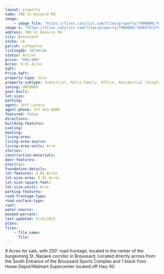 ```yaml
---
layout: property
name: 700 St Nazaire Rd
image:
    - image_file: "https://files.catylist.com/files/property/7000000/7008370/raw_28030216_Flyer___700_St._Nazaire___JeffRex.pdf"
image-1: "https://files.catylist.com/files/property/7000000/7008370/27678964_Aerial_Final.png"
address: 700 St Nazaire Rd
city: Broussard
state: LA
parish: Lafayette
listingID: 30798146
status: Active
price: "999,999"
Acres: 9.01 Acres
SqFt:
Price-SqFt:
property-type: Sale
property-subtype: Industrial, Multi-Family, Office, Residential (Single Family), Retail, Self Storage
zoning: UNZONED
year-built:
lot-size:
parking:
agent: Jeff Landry
agent-phone: 337-443-0880
featured: false
directions:
building-features:
cooling:
heating:
living-area:
living-area-source:
living-area-units: Acre
stories:
construction-materials:
door-features:
electric:
foundation-details:
lot-features: 9.01 Acres
lot-size-area: 9.01 Acres
lot-size-square-feet:
lot-size-units: Acre
parking-features:
road-frontage-type:
road-surface-type:
roof:
water-source:
wooded-percent:
last-updated: 5/16/2023
plans:
files:
    - file_name:
      file:
---
```

9 Acres for sale, with 250' road frontage, located in the center of the burgeoning St. Nazaire corridor in Broussard. Located directly across from the South Entrance of the Broussard Sports Complex and 1 block from Home Depot/Walmart Supercenter located off Hwy 90.
